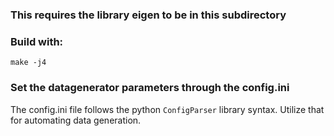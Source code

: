 ### This requires the library eigen to be in this subdirectory 

### Build with: 

```
make -j4
```

### Set the datagenerator parameters through the config.ini

The config.ini file follows the python `ConfigParser` library syntax. Utilize that for automating data generation. 
